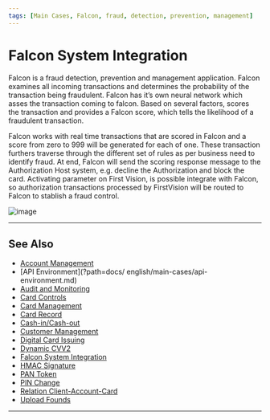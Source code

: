 ```yaml
---
tags: [Main Cases, Falcon, fraud, detection, prevention, management]
---
```


# Falcon System Integration

Falcon is a fraud detection, prevention and management application. Falcon examines all incoming transactions and determines the probability of the transaction being fraudulent. Falcon has it’s own neural network which asses the transaction coming to falcon. Based on several factors, scores the transaction and provides a Falcon score, which tells the likelihood of a fraudulent transaction.

Falcon works with real time transactions that are scored in Falcon and a score from zero to 999 will be generated for each of one. These transaction furthers traverse through the different set of rules as per business need to identify fraud. At end, Falcon will send the scoring response message to the Authorization Host system, e.g. decline the Authorization and block the card. Activating parameter on First Vision, is possible integrate with Falcon, so authorization transactions processed by FirstVision will be routed to Falcon to stablish a fraud control.

![image](https://user-images.githubusercontent.com/111396588/208846621-4b1bd3c3-0355-48ff-a23a-0d6f313ec3d0.png)

---

## See Also

- [Account Management](?path=docs/english/main-cases/account.md)
- [API Environment](?path=docs/ english/main-cases/api-environment.md)
- [Audit and Monitoring](?path=docs/english/main-cases/audit.md)
- [Card Controls](?path=docs/english/main-cases/card-controls.md)
- [Card Management](?path=docs/english/main-cases/card.md)
- [Card Record](?path=docs/english/main-cases/record.md)
- [Cash-in/Cash-out](?path=docs/english/main-cases/cash-in-out.md)
- [Customer Management](?path=docs/english/main-cases/customer.md)
- [Digital Card Issuing](?path=docs/english/main-cases/digital.md)
- [Dynamic CVV2](?path=docs/english/main-cases/dynamic.md)
- [Falcon System Integration](?path=docs/english/main-cases/falcon.md)
- [HMAC Signature](?path=docs/english/main-cases/hmac.md)
- [PAN Token](?path=docs/english/main-cases/pan-token.md)
- [PIN Change](?path=docs/english/main-cases/pin-change.md)
- [Relation Client-Account-Card](?path=docs/english/main-cases/relation.md)
- [Upload Founds](?path=docs/english/main-cases/uploads.md)

---
